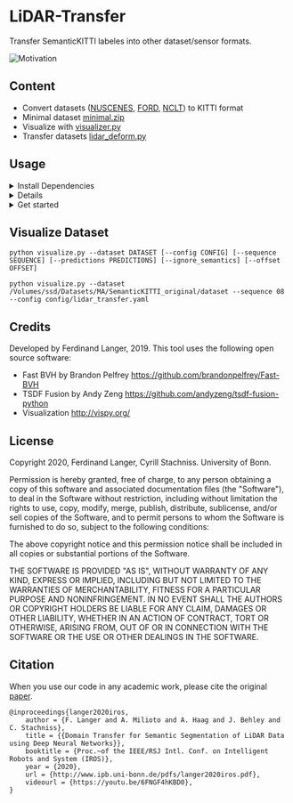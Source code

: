 # LiDAR-Transfer

Transfer SemanticKITTI labeles into other dataset/sensor formats.

![Motivation](motivation.svg)

## Content
- Convert datasets ([NUSCENES](auxiliary/convert/nuscenes2kitty.py), [FORD](auxiliary/convert/ford2kitty.py), [NCLT](auxiliary/convert/nclt2kitty.py)) to KITTI format
- Minimal dataset [minimal.zip](minimal.zip)
- Visualize with [visualizer.py](visualizer.py)
- Transfer datasets [lidar_deform.py](lidar_deform.py)

## Usage
<details>
<summary>Install Dependencies</summary>

```
pip install pyaml pyqt5 scikit-image scipy torchvision

pip install pycuda

pip install vispy
```

Or use local installation to apply antialias patch

```
git clone https://github.com/vispy/vispy.git
cd vispy
git apply ../lidar_transfer/vispy_antialias.patch
pip install -e .
```

Finally, you have to compile the ray tracer in `auxiliary/raytracer`, i.e.,

```
$ cd auxiliary/raytracer/ 
$ make
```

</details>

<details>

</details>

<details>
<summary>Get started</summary>

1. Unzip `minimal.zip`
2. Run 
    ```
    python lidar_deform.py -d minimal
    ```
3. Run with target sensor
    ```
    python lidar_deform.py -d minimal -t minimal/target.yaml
    ```
4. Change parameter in `config/lidar_transfer.yaml`

</details>

##  Visualize Dataset

```
python visualize.py --dataset DATASET [--config CONFIG] [--sequence SEQUENCE] [--predictions PREDICTIONS] [--ignore_semantics] [--offset OFFSET]
```
```
python visualize.py --dataset /Volumes/ssd/Datasets/MA/SemanticKITTI_original/dataset --sequence 08 --config config/lidar_transfer.yaml
```

## Credits
Developed by Ferdinand Langer, 2019.
This tool uses the following open source software:
- Fast BVH by Brandon Pelfrey https://github.com/brandonpelfrey/Fast-BVH
- TSDF Fusion by Andy Zeng https://github.com/andyzeng/tsdf-fusion-python
- Visualization http://vispy.org/

## License

Copyright 2020, Ferdinand Langer, Cyrill Stachniss. University of Bonn.

Permission is hereby granted, free of charge, to any person obtaining a copy of this software and associated documentation files (the "Software"), to deal in the Software without restriction, including without limitation the rights to use, copy, modify, merge, publish, distribute, sublicense, and/or sell copies of the Software, and to permit persons to whom the Software is furnished to do so, subject to the following conditions:

The above copyright notice and this permission notice shall be included in all copies or substantial portions of the Software.

THE SOFTWARE IS PROVIDED "AS IS", WITHOUT WARRANTY OF ANY KIND, EXPRESS OR IMPLIED, INCLUDING BUT NOT LIMITED TO THE WARRANTIES OF MERCHANTABILITY, FITNESS FOR A PARTICULAR PURPOSE AND NONINFRINGEMENT. IN NO EVENT SHALL THE AUTHORS OR COPYRIGHT HOLDERS BE LIABLE FOR ANY CLAIM, DAMAGES OR OTHER LIABILITY, WHETHER IN AN ACTION OF CONTRACT, TORT OR OTHERWISE, ARISING FROM, OUT OF OR IN CONNECTION WITH THE SOFTWARE OR THE USE OR OTHER DEALINGS IN THE SOFTWARE.

## Citation

When you use our code in any academic work, please cite the original [paper](https://www.ipb.uni-bonn.de/wp-content/papercite-data/pdf/langer2020iros.pdf).

```
@inproceedings{langer2020iros,
    author = {F. Langer and A. Milioto and A. Haag and J. Behley and C. Stachniss},
    title = {{Domain Transfer for Semantic Segmentation of LiDAR Data using Deep Neural Networks}},
    booktitle = {Proc.~of the IEEE/RSJ Intl. Conf. on Intelligent Robots and System (IROS)},
    year = {2020},
    url = {http://www.ipb.uni-bonn.de/pdfs/langer2020iros.pdf},
    videourl = {https://youtu.be/6FNGF4hKBD0},
}
```